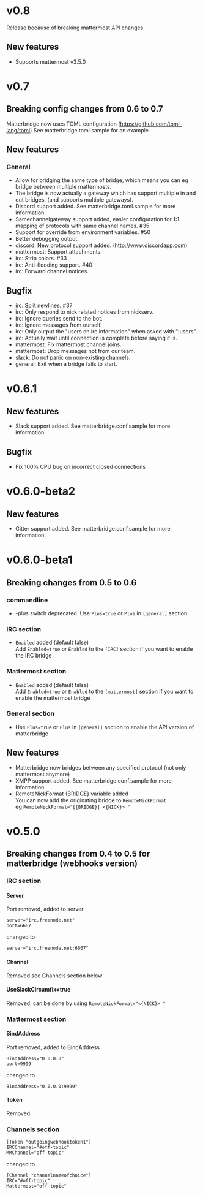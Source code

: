 # v0.8
Release because of breaking mattermost API changes
## New features
* Supports mattermost v3.5.0

# v0.7
## Breaking config changes from 0.6 to 0.7
Matterbridge now uses TOML configuration (https://github.com/toml-lang/toml)
See matterbridge.toml.sample for an example

## New features
### General
* Allow for bridging the same type of bridge, which means you can eg bridge between multiple mattermosts.
* The bridge is now actually a gateway which has support multiple in and out bridges. (and supports multiple gateways).
* Discord support added. See matterbridge.toml.sample for more information.
* Samechannelgateway support added, easier configuration for 1:1 mapping of protocols with same channel names. #35
* Support for override from environment variables. #50
* Better debugging output.
* discord: New protocol support added. (http://www.discordapp.com)
* mattermost: Support attachments.
* irc: Strip colors. #33
* irc: Anti-flooding support. #40
* irc: Forward channel notices.

## Bugfix
* irc: Split newlines. #37
* irc: Only respond to nick related notices from nickserv.
* irc: Ignore queries send to the bot.
* irc: Ignore messages from ourself.
* irc: Only output the "users on irc information" when asked with "!users".
* irc: Actually wait until connection is complete before saying it is.
* mattermost: Fix mattermost channel joins.
* mattermost: Drop messages not from our team.
* slack: Do not panic on non-existing channels.
* general: Exit when a bridge fails to start.

# v0.6.1
## New features
* Slack support added.  See matterbridge.conf.sample for more information
## Bugfix
* Fix 100% CPU bug on incorrect closed connections

# v0.6.0-beta2
## New features
* Gitter support added.  See matterbridge.conf.sample for more information

# v0.6.0-beta1
## Breaking changes from 0.5 to 0.6
### commandline
* -plus switch deprecated. Use ```Plus=true``` or ```Plus``` in ```[general]``` section

### IRC section
* ```Enabled``` added (default false)  
Add ```Enabled=true``` or ```Enabled``` to the ```[IRC]``` section if you want to enable the IRC bridge

### Mattermost section
* ```Enabled``` added (default false)  
Add ```Enabled=true``` or ```Enabled``` to the ```[mattermost]``` section if you want to enable the mattermost bridge

### General section
* Use ```Plus=true``` or ```Plus``` in ```[general]``` section to enable the API version of matterbridge

## New features
* Matterbridge now bridges between any specified protocol (not only mattermost anymore) 
* XMPP support added.  See matterbridge.conf.sample for more information
* RemoteNickFormat {BRIDGE} variable added  
You can now add the originating bridge to ```RemoteNickFormat```  
eg ```RemoteNickFormat="[{BRIDGE}] <{NICK}> "```


# v0.5.0
## Breaking changes from 0.4 to 0.5 for matterbridge (webhooks version)
### IRC section
#### Server
Port removed, added to server
```
server="irc.freenode.net"
port=6667
```
changed to
```
server="irc.freenode.net:6667"
```
#### Channel
Removed see Channels section below

#### UseSlackCircumfix=true
Removed, can be done by using ```RemoteNickFormat="<{NICK}> "```

### Mattermost section
#### BindAddress
Port removed, added to BindAddress

```
BindAddress="0.0.0.0"
port=9999
```

changed to

```
BindAddress="0.0.0.0:9999"
```

#### Token
Removed

### Channels section
```
[Token "outgoingwebhooktoken1"] 
IRCChannel="#off-topic"
MMChannel="off-topic"
```

changed to

```
[Channel "channelnameofchoice"] 
IRC="#off-topic"
Mattermost="off-topic"
```
